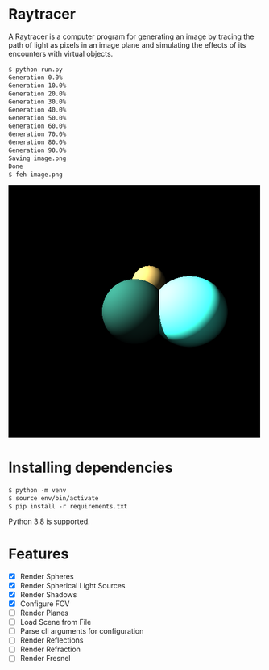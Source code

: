 # Raytracer

A Raytracer is a computer program for generating an image by tracing the path of light as pixels in an image plane and simulating the effects of its encounters with virtual objects.

```
$ python run.py
Generation 0.0%
Generation 10.0%
Generation 20.0%
Generation 30.0%
Generation 40.0%
Generation 50.0%
Generation 60.0%
Generation 70.0%
Generation 80.0%
Generation 90.0%
Saving image.png
Done
$ feh image.png
```

![Example](image.png)

# Installing dependencies

```
$ python -m venv
$ source env/bin/activate
$ pip install -r requirements.txt
```

Python 3.8 is supported.

# Features

* [x] Render Spheres
* [x] Render Spherical Light Sources
* [x] Render Shadows
* [x] Configure FOV
* [ ] Render Planes
* [ ] Load Scene from File
* [ ] Parse cli arguments for configuration
* [ ] Render Reflections
* [ ] Render Refraction
* [ ] Render Fresnel
